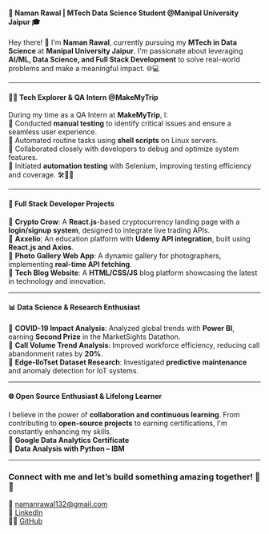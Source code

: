 #### 🚀 **Naman Rawal | MTech Data Science Student @Manipal University Jaipur 🎓**  
Hey there! 👋 I'm **Naman Rawal**, currently pursuing my **MTech in Data Science** at **Manipal University Jaipur**. I'm passionate about leveraging **AI/ML, Data Science, and Full Stack Development** to solve real-world problems and make a meaningful impact. 🌐💻  

---

#### 👨‍💻 **Tech Explorer & QA Intern @MakeMyTrip**  
During my time as a QA Intern at **MakeMyTrip**, I:  
🔹 Conducted **manual testing** to identify critical issues and ensure a seamless user experience.  
🔹 Automated routine tasks using **shell scripts** on Linux servers.  
🔹 Collaborated closely with developers to debug and optimize system features.  
🔹 Initiated **automation testing** with Selenium, improving testing efficiency and coverage. 🛠️🕵️‍♂️  

---

#### 🌟 **Full Stack Developer Projects**  
🔹 **Crypto Crow**: A **React.js**-based cryptocurrency landing page with a **login/signup system**, designed to integrate live trading APIs.  
🔹 **Axxelio**: An education platform with **Udemy API integration**, built using **React.js and Axios**.  
🔹 **Photo Gallery Web App**: A dynamic gallery for photographers, implementing **real-time API fetching**.  
🔹 **Tech Blog Website**: A **HTML/CSS/JS** blog platform showcasing the latest in technology and innovation.  

---

#### 📊 **Data Science & Research Enthusiast**  
🔹 **COVID-19 Impact Analysis**: Analyzed global trends with **Power BI**, earning **Second Prize** in the MarketSights Datathon.  
🔹 **Call Volume Trend Analysis**: Improved workforce efficiency, reducing call abandonment rates by **20%**.  
🔹 **Edge-IIoTset Dataset Research**: Investigated **predictive maintenance** and anomaly detection for IoT systems.  

---

#### 🌐 **Open Source Enthusiast & Lifelong Learner**  
I believe in the power of **collaboration and continuous learning**. From contributing to **open-source projects** to earning certifications, I'm constantly enhancing my skills.  
🔹 **Google Data Analytics Certificate**  
🔹 **Data Analysis with Python – IBM**  

---

### **Connect with me and let’s build something amazing together!** 🚀✨  
📧 [namanrawal132@gmail.com](mailto:namanrawal132@gmail.com)  
💼 [LinkedIn](https://www.linkedin.com/in/naman-rawal-11b233246)  
👨‍💻 [GitHub](https://github.com/YourGitHubHandle)
